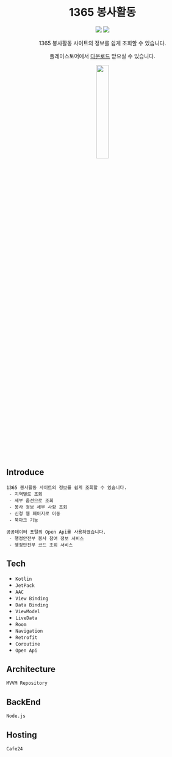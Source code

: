 <div align="center">

<br>

# 1365 봉사활동
 
<p>
<img src="https://img.shields.io/badge/Android-3DDC84?style=flat-square&logo=Android&logoColor=white"/>
<img src="https://img.shields.io/badge/Kotlin-3178C6?style=flat-square&logo=Kotlin&logoColor=white"/>
</p>
 
1365 봉사활동 사이트의 정보를 쉽게 조회할 수 있습니다.

플레이스토어에서 [다운로드](https://play.google.com/store/apps/details?id=seongjun.volunteer) 받으실 수 있습니다.

<img src="https://user-images.githubusercontent.com/95672282/147849926-6dffc08f-c547-4555-9fe3-42a78884b786.gif" width="25%" height="25%">

</div>

<br><br>

## Introduce
```
1365 봉사활동 사이트의 정보를 쉽게 조회할 수 있습니다.
 - 지역별로 조회
 - 세부 옵션으로 조회
 - 봉사 정보 세부 사항 조회
 - 신청 웹 페이지로 이동
 - 북마크 기능

공공데이터 포털의 Open Api를 사용하였습니다.
 - 행정안전부 봉사 참여 정보 서비스
 - 행정안전부 코드 조회 서비스
```

## Tech

 - `Kotlin`
 - `JetPack`
 - `AAC`
 - `View Binding`
 - `Data Binding`
 - `ViewModel`
 - `LiveData`
 - `Room`
 - `Navigation`
 - `Retrofit`
 - `Coroutine`
 - `Open Api`

## Architecture

`MVVM Repository`

## BackEnd

`Node.js`

## Hosting

`Cafe24`
